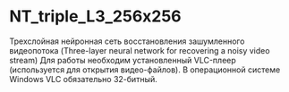 # NT_triple_L3_256x256
Трехслойная нейронная сеть восстановления зашумленного видеопотока (Three-layer neural network for recovering a noisy video stream)
Для работы необходим установленный VLC-плеер (используется для открытия видео-файлов). В операционной системе Windows VLC обязательно 32-битный.
